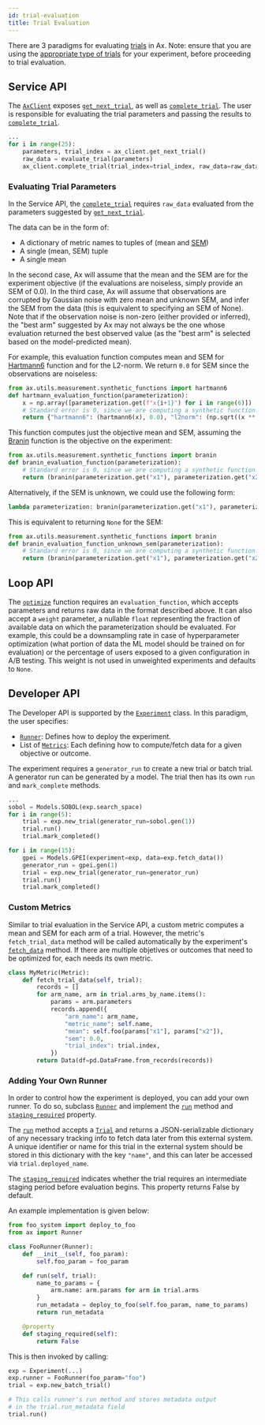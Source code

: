 ```yaml
---
id: trial-evaluation
title: Trial Evaluation
---
```


There are 3 paradigms for evaluating [trials](glossary.md#trial) in Ax.
Note: ensure that you are using the [appropriate type of trials](core.md#trial-vs-batched-trial) for your experiment, before proceeding to trial evaluation.

## Service API
The [```AxClient```](/api/service.html#module-ax.service.ax_client) exposes [```get_next_trial```](/api/service.html#ax.service.ax_client.AxClient.get_next_trial), as well as [```complete_trial```](/api/service.html#ax.service.ax_client.AxClient.complete_trial).  The user is responsible for evaluating the trial parameters and passing the results to [```complete_trial```](/api/service.html#ax.service.ax_client.AxClient.complete_trial).

```python
...
for i in range(25):
    parameters, trial_index = ax_client.get_next_trial()
    raw_data = evaluate_trial(parameters)
    ax_client.complete_trial(trial_index=trial_index, raw_data=raw_data)
```

### Evaluating Trial Parameters

In the Service API, the [```complete_trial```](/api/service.html#ax.service.ax_client.AxClient.complete_trial) requires `raw_data` evaluated from the parameters suggested by [```get_next_trial```](/api/service.html#ax.service.ax_client.AxClient.get_next_trial).

The data can be in the form of:
- A dictionary of metric names to tuples of (mean and [SEM](glossary.md#sem))
- A single (mean, SEM) tuple
- A single mean

In the second case, Ax will assume that the mean and the SEM are for the experiment objective (if the evaluations are noiseless, simply provide an SEM of 0.0). In the third case, Ax will assume that observations are corrupted by Gaussian noise with zero mean and unknown SEM, and infer the SEM from the data (this is equivalent to specifying an SEM of None). Note that if the observation noise is non-zero (either provided or inferred), the "best arm" suggested by Ax may not always be the one whose evaluation returned the best observed value (as the "best arm" is selected based on the model-predicted mean).

For example, this evaluation function computes mean and SEM for [Hartmann6](https://www.sfu.ca/~ssurjano/hart6.html) function and for the L2-norm. We return `0.0` for SEM since the observations are noiseless:

```python
from ax.utils.measurement.synthetic_functions import hartmann6
def hartmann_evaluation_function(parameterization):
    x = np.array([parameterization.get(f"x{i+1}") for i in range(6)])
    # Standard error is 0, since we are computing a synthetic function.
    return {"hartmann6": (hartmann6(x), 0.0), "l2norm": (np.sqrt((x ** 2).sum()), 0.0)}
```

This function computes just the objective mean and SEM, assuming the [Branin](https://www.sfu.ca/~ssurjano/branin.html) function is the objective on the experiment:

```python
from ax.utils.measurement.synthetic_functions import branin
def branin_evaluation_function(parameterization):
    # Standard error is 0, since we are computing a synthetic function.
    return (branin(parameterization.get("x1"), parameterization.get("x2")), 0.0)
```

Alternatively, if the SEM is unknown, we could use the following form:

```python
lambda parameterization: branin(parameterization.get("x1"), parameterization.get("x2"))
```

This is equivalent to returning `None` for the SEM:

```python
from ax.utils.measurement.synthetic_functions import branin
def branin_evaluation_function_unknown_sem(parameterization):
    # Standard error is 0, since we are computing a synthetic function.
    return (branin(parameterization.get("x1"), parameterization.get("x2")), None)
```

## Loop API
The [```optimize```](/api/service.html#ax.service.managed_loop.optimize) function requires an `evaluation_function`, which accepts parameters and returns raw data in the format described above.
It can also accept a `weight` parameter, a nullable `float` representing the fraction of available data on which the parameterization should be evaluated. For example, this could be a downsampling rate in case of hyperparameter optimization (what portion of data the ML model should be trained on for evaluation) or the percentage of users exposed to a given configuration in A/B testing. This weight is not used in unweighted experiments and defaults to `None`.

## Developer API

The Developer API is supported by the [```Experiment```](/api/core.html#module-ax.core.experiment) class. In this paradigm, the user specifies:
  * [`Runner`](../api/core.html#ax.core.runner.Runner): Defines how to deploy the experiment.
  * List of [`Metrics`](../api/core.html#ax.core.metric.Metric): Each defining how to compute/fetch data for a given objective or outcome.

The experiment requires a `generator_run` to create a new trial or batch trial.  A generator run can be generated by a model.  The trial then has its own `run` and `mark_complete` methods.
```python
...
sobol = Models.SOBOL(exp.search_space)
for i in range(5):
    trial = exp.new_trial(generator_run=sobol.gen(1))
    trial.run()
    trial.mark_completed()

for i in range(15):
    gpei = Models.GPEI(experiment=exp, data=exp.fetch_data())
    generator_run = gpei.gen(1)
    trial = exp.new_trial(generator_run=generator_run)
    trial.run()
    trial.mark_completed()
```

### Custom Metrics

Similar to trial evaluation in the Service API, a custom metric computes a mean and SEM for each arm of a trial.  However, the metric's `fetch_trial_data` method will be called automatically by the experiment's [```fetch_data```](/api/core.html#ax.core.base_trial.BaseTrial.fetch_data) method.  If there are multiple objetives or outcomes that need to be optimized for, each needs its own metric.

```python
class MyMetric(Metric):
    def fetch_trial_data(self, trial):
        records = []
        for arm_name, arm in trial.arms_by_name.items():
            params = arm.parameters
            records.append({
                "arm_name": arm_name,
                "metric_name": self.name,
                "mean": self.foo(params["x1"], params["x2"]),
                "sem": 0.0,
                "trial_index": trial.index,
            })
        return Data(df=pd.DataFrame.from_records(records))
```

### Adding Your Own Runner

In order to control how the experiment is deployed, you can add your own runner. To do so, subclass [`Runner`](../api/core.html#ax.core.runner.Runner) and implement the [`run`](../api/core.html#ax.core.runner.Runner.run) method and [`staging_required`](../api/core.html#ax.core.runner.Runner.staging_required) property.

The [`run`](../api/core.html#ax.core.runner.Runner.run) method accepts a [`Trial`](../api/core.html#ax.core.trial.Trial) and returns a JSON-serializable dictionary of any necessary tracking info to fetch data later from this external system. A unique identifier or name for this trial in the external system should be stored in this dictionary with the key `"name"`, and this can later be accessed via `trial.deployed_name`.

The [`staging_required`](../api/core.html#ax.core.runner.Runner.staging_required) indicates whether the trial requires an intermediate staging period before evaluation begins. This property returns False by default.

An example implementation is given below:

```python
from foo_system import deploy_to_foo
from ax import Runner

class FooRunner(Runner):
    def __init__(self, foo_param):
        self.foo_param = foo_param

    def run(self, trial):
        name_to_params = {
            arm.name: arm.params for arm in trial.arms
        }
        run_metadata = deploy_to_foo(self.foo_param, name_to_params)
        return run_metadata

    @property
    def staging_required(self):
        return False
```

This is then invoked by calling:

```python
exp = Experiment(...)
exp.runner = FooRunner(foo_param="foo")
trial = exp.new_batch_trial()

# This calls runner's run method and stores metadata output
# in the trial.run_metadata field
trial.run()
```
